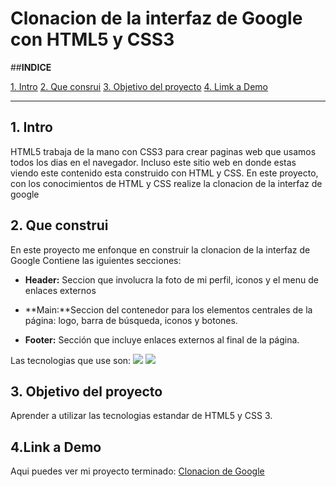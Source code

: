 # Clonacion de la interfaz de Google con HTML5 y CSS3

##**INDICE**

[1. Intro](#)
[2. Que consrui](#)
[3. Objetivo del proyecto](#)
[4. Limk a Demo](#)
****

## 1. Intro
HTML5 trabaja de la mano con CSS3 para crear paginas web que usamos todos los dias en el navegador. Incluso este sitio web en donde estas viendo este contenido esta construido con HTML y CSS. En este proyecto, con los conocimientos de HTML y CSS realize la clonacion de la interfaz de google

## 2. Que construi
En este proyecto me enfonque en construir la clonacion de la interfaz de Google
Contiene las iguientes secciones:

* **Header:** Seccion que involucra la foto de mi perfil, iconos y el menu de enlaces externos
  
*  **Main:**Seccion del contenedor para los elementos centrales de la página: logo, barra de búsqueda, iconos y botones.

* **Footer:** Sección que incluye enlaces externos al final de la página.

Las tecnologias que use son:
<img src="https://img.shields.io/badge/CSS3-1572B6?style=for-the-badge&logo=css3&logoColor=white"/>
<img src="https://img.shields.io/badge/HTML5-E34F26?style=for-the-badge&logo=html5&logoColor=white"/>

## 3. Objetivo del proyecto
Aprender a utilizar las tecnologias estandar de HTML5 y CSS 3.

## 4.Link a Demo
Aqui puedes ver mi proyecto terminado: [Clonacion de Google](#)
